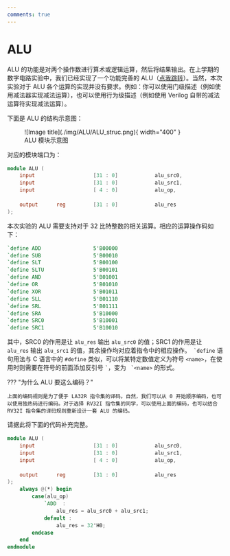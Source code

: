 ```yaml
---
comments: true 
---
```


# <strong>ALU</strong>

ALU 的功能是对两个操作数进行算术或逻辑运算，然后将结果输出。在上学期的数字电路实验中，我们已经实现了一个功能完善的 ALU（[点我跳转](https://soc.ustc.edu.cn/Digital/lab6/ALU/)）。当然，本次实验对于 ALU 各个运算的实现并没有要求。例如：你可以使用门级描述（例如使用减法器实现减法运算），也可以使用行为级描述（例如使用 Verilog 自带的减法运算符实现减法运算）。

下面是 ALU 的结构示意图：

<figure markdown>
![Image title](./img/ALU/ALU_struc.png){ width="400" }
<figcaption>ALU 模块示意图</figcaption>
</figure>

对应的模块端口为：

```verilog linenums="1" title="ALU"
module ALU (
    input                   [31 : 0]            alu_src0,
    input                   [31 : 0]            alu_src1,
    input                   [ 4 : 0]            alu_op,

    output      reg         [31 : 0]            alu_res
);
```

本次实验的 ALU 需要支持对于 32 比特整数的相关运算。相应的运算操作码如下：

```verilog
`define ADD                 5'B00000    
`define SUB                 5'B00010   
`define SLT                 5'B00100
`define SLTU                5'B00101
`define AND                 5'B01001
`define OR                  5'B01010
`define XOR                 5'B01011
`define SLL                 5'B01110   
`define SRL                 5'B01111    
`define SRA                 5'B10000  
`define SRC0                5'B10001
`define SRC1                5'B10010
```

其中，SRC0 的作用是让 `alu_res` 输出 `alu_src0` 的值；SRC1 的作用是让 `alu_res` 输出 `alu_src1` 的值，其余操作均对应着指令中的相应操作。`` `define`` 语句用法与 C 语言中的 `#define` 类似，可以将某特定数值定义为符号 `<name>`，在使用时则需要在符号的前面添加反引号 `` ` ``，变为 `` `<name>`` 的形式。


??? "为什么 ALU 要这么编码？"

    上面的编码规则是为了便于 LA32R 指令集的译码。自然，我们可以从 0 开始顺序编码，也可以使用独热码进行编码。对于选择 RV32I 指令集的同学，可以使用上面的编码，也可以结合 RV32I 指令集的译码规则重新设计一套 ALU 的编码。



请据此将下面的代码补充完整。

```verilog linenums="1" title="ALU"
module ALU (
    input                   [31 : 0]            alu_src0,
    input                   [31 : 0]            alu_src1,
    input                   [ 4 : 0]            alu_op,

    output      reg         [31 : 0]            alu_res
);
    always @(*) begin
        case(alu_op)
            `ADD  :
                alu_res = alu_src0 + alu_src1;
            default :
                alu_res = 32'H0;
        endcase
    end
endmodule
```



